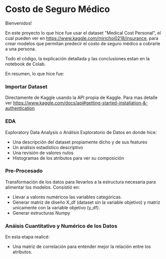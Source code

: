 # Costo de Seguro Médico

Bienvenidos!

En este proyecto lo que hice fue usar el dataset "Medical Cost Personal", el cual pueden ver en https://www.kaggle.com/mirichoi0218/insurance, para crear modelos que permitan predecir el costo de seguro médico a cobrarle a una persona.

Todo el código, la explicación detallada y las conclusiones estan en la notebook de Colab. 

En resumen, lo que hice fue:

### Importar Dataset
Directamente de Kaggle usando la API propia de Kaggle. Para mas detalle ver https://www.kaggle.com/docs/api#getting-started-installation-&-authentication

### EDA
Exploratory Data Analysis o Análisis Exploratorio de Datos en donde hice:
- Una descripción del dataset propiamente dicho y de sus features
- Un análisis estadístico descriptivo
- Una revisión de valores nulos
- Histogramas de los atributos para ver su composición

### Pre-Procesado
Transformación de los datos para llevarlos a la estructura necesaria para alimentar los modelos. Consistió en:
- Llevar a valores numéricos las variables categóricas.
- Generar matriz de diseño X_df (dataset sin la variable objetivo) y matriz unicamente con la variable objetivo (y_df).
- Generar estructuras Numpy

### Anáisis Cuantitativo y Numérico de los Datos
En esta etapa realicé:
- Una matriz de correlación para entender mejor la relación entre los atributos.
